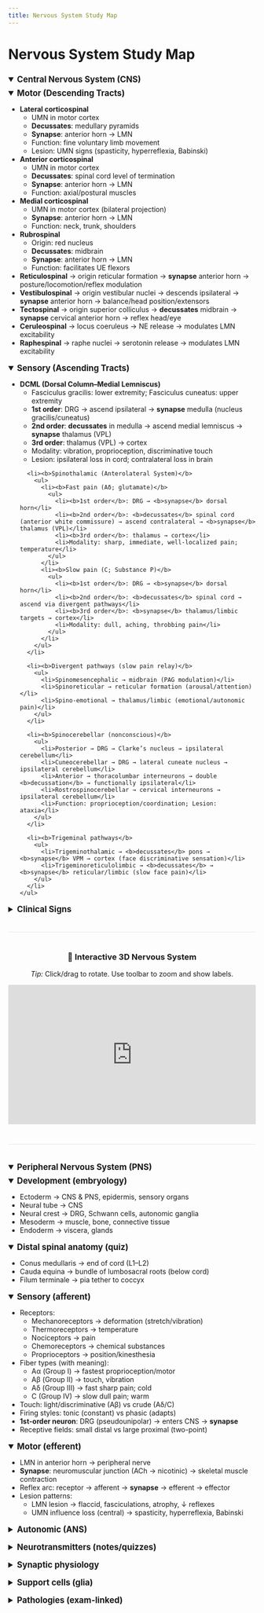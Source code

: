 ```yaml
---
title: Nervous System Study Map
---
```


<style>
  /* Simple page polish */
  .ns-section { margin: 24px 0; }
  .divider { margin: 36px 0; border: 0; height: 1px; background: #e5e7eb; }
  .center { text-align: center; }
  details { margin: 8px 0 16px 0; }
  summary { cursor: pointer; font-size: 1.05rem; }
  .embed-wrap { margin: 40px auto; max-width: 1200px; }
  .embed-16x9 { position: relative; width: 100%; padding-bottom: 56.25%; }
  .embed-16x9 iframe { position: absolute; inset: 0; width: 100%; height: 100%; border: 0; }
</style>

# Nervous System Study Map

<div class="ns-section">

<details open>
  <summary><b>Central Nervous System (CNS)</b></summary>

  <details open>
    <summary><b>Motor (Descending Tracts)</b></summary>
    <ul>
      <li><b>Lateral corticospinal</b>
        <ul>
          <li>UMN in motor cortex</li>
          <li><b>Decussates</b>: medullary pyramids</li>
          <li><b>Synapse</b>: anterior horn → LMN</li>
          <li>Function: fine voluntary limb movement</li>
          <li>Lesion: UMN signs (spasticity, hyperreflexia, Babinski)</li>
        </ul>
      </li>
      <li><b>Anterior corticospinal</b>
        <ul>
          <li>UMN in motor cortex</li>
          <li><b>Decussates</b>: spinal cord level of termination</li>
          <li><b>Synapse</b>: anterior horn → LMN</li>
          <li>Function: axial/postural muscles</li>
        </ul>
      </li>
      <li><b>Medial corticospinal</b>
        <ul>
          <li>UMN in motor cortex (bilateral projection)</li>
          <li><b>Synapse</b>: anterior horn → LMN</li>
          <li>Function: neck, trunk, shoulders</li>
        </ul>
      </li>
      <li><b>Rubrospinal</b>
        <ul>
          <li>Origin: red nucleus</li>
          <li><b>Decussates</b>: midbrain</li>
          <li><b>Synapse</b>: anterior horn → LMN</li>
          <li>Function: facilitates UE flexors</li>
        </ul>
      </li>
      <li><b>Reticulospinal</b> → origin reticular formation → <b>synapse</b> anterior horn → posture/locomotion/reflex modulation</li>
      <li><b>Vestibulospinal</b> → origin vestibular nuclei → descends ipsilateral → <b>synapse</b> anterior horn → balance/head position/extensors</li>
      <li><b>Tectospinal</b> → origin superior colliculus → <b>decussates</b> midbrain → <b>synapse</b> cervical anterior horn → reflex head/eye</li>
      <li><b>Ceruleospinal</b> → locus coeruleus → NE release → modulates LMN excitability</li>
      <li><b>Raphespinal</b> → raphe nuclei → serotonin release → modulates LMN excitability</li>
    </ul>
  </details>

  <details open>
    <summary><b>Sensory (Ascending Tracts)</b></summary>
    <ul>
      <li><b>DCML (Dorsal Column–Medial Lemniscus)</b>
        <ul>
          <li>Fasciculus gracilis: lower extremity; Fasciculus cuneatus: upper extremity</li>
          <li><b>1st order</b>: DRG → ascend ipsilateral → <b>synapse</b> medulla (nucleus gracilis/cuneatus)</li>
          <li><b>2nd order</b>: <b>decussates</b> in medulla → ascend medial lemniscus → <b>synapse</b> thalamus (VPL)</li>
          <li><b>3rd order</b>: thalamus (VPL) → cortex</li>
          <li>Modality: vibration, proprioception, discriminative touch</li>
          <li>Lesion: ipsilateral loss in cord; contralateral loss in brain</li>
        </ul>
      </li>

      <li><b>Spinothalamic (Anterolateral System)</b>
        <ul>
          <li><b>Fast pain (Aδ; glutamate)</b>
            <ul>
              <li><b>1st order</b>: DRG → <b>synapse</b> dorsal horn</li>
              <li><b>2nd order</b>: <b>decussates</b> spinal cord (anterior white commissure) → ascend contralateral → <b>synapse</b> thalamus (VPL)</li>
              <li><b>3rd order</b>: thalamus → cortex</li>
              <li>Modality: sharp, immediate, well-localized pain; temperature</li>
            </ul>
          </li>
          <li><b>Slow pain (C; Substance P)</b>
            <ul>
              <li><b>1st order</b>: DRG → <b>synapse</b> dorsal horn</li>
              <li><b>2nd order</b>: <b>decussates</b> spinal cord → ascend via divergent pathways</li>
              <li><b>3rd order</b>: <b>synapse</b> thalamus/limbic targets → cortex</li>
              <li>Modality: dull, aching, throbbing pain</li>
            </ul>
          </li>
        </ul>
      </li>

      <li><b>Divergent pathways (slow pain relay)</b>
        <ul>
          <li>Spinomesencephalic → midbrain (PAG modulation)</li>
          <li>Spinoreticular → reticular formation (arousal/attention)</li>
          <li>Spino-emotional → thalamus/limbic (emotional/autonomic pain)</li>
        </ul>
      </li>

      <li><b>Spinocerebellar (nonconscious)</b>
        <ul>
          <li>Posterior → DRG → Clarke’s nucleus → ipsilateral cerebellum</li>
          <li>Cuneocerebellar → DRG → lateral cuneate nucleus → ipsilateral cerebellum</li>
          <li>Anterior → thoracolumbar interneurons → double <b>decussation</b> → functionally ipsilateral</li>
          <li>Rostrospinocerebellar → cervical interneurons → ipsilateral cerebellum</li>
          <li>Function: proprioception/coordination; Lesion: ataxia</li>
        </ul>
      </li>

      <li><b>Trigeminal pathways</b>
        <ul>
          <li>Trigeminothalamic → <b>decussates</b> pons → <b>synapse</b> VPM → cortex (face discriminative sensation)</li>
          <li>Trigeminoreticulolimbic → <b>decussates</b> → <b>synapse</b> reticular/limbic (slow face pain)</li>
        </ul>
      </li>
    </ul>
  </details>

  <details>
    <summary><b>Clinical Signs</b></summary>
    <ul>
      <li>UMN lesion → spasticity, hyperreflexia, Babinski</li>
      <li>LMN lesion → flaccid paralysis, fasciculations, atrophy</li>
      <li>DCML lesion → loss of vibration/proprioception</li>
      <li>Spinothalamic lesion → contralateral pain/temp loss</li>
      <li>Spinocerebellar lesion → ataxia</li>
      <li>ALS → UMN + LMN (sensation spared)</li>
    </ul>
  </details>

</details>

</div>

<hr class="divider" />

<!-- ===================================== -->
<!--    EMBEDDED 3D MODEL (BioDigital)     -->
<!-- ===================================== -->

<div class="embed-wrap center">
  <h3>🧠 Interactive 3D Nervous System</h3>
  <p><i>Tip:</i> Click/drag to rotate. Use toolbar to zoom and show labels.</p>
  <div class="embed-16x9">
    <iframe 
      src="https://human.biodigital.com/viewer/?id=YOUR_MODEL_ID_OR_URL
&ui-zoom=true
&ui-2d3d=true
&ui-fullscreen=true
&ui-info=true
&ui-tools=true
&ui-share=false
&ui-layers=true
&dk=light" 
      allowfullscreen
      loading="lazy">
    </iframe>
  </div>
</div>

<hr class="divider" />

<div class="ns-section">

<details open>
  <summary><b>Peripheral Nervous System (PNS)</b></summary>

  <details open>
    <summary><b>Development (embryology)</b></summary>
    <ul>
      <li>Ectoderm → CNS & PNS, epidermis, sensory organs</li>
      <li>Neural tube → CNS</li>
      <li>Neural crest → DRG, Schwann cells, autonomic ganglia</li>
      <li>Mesoderm → muscle, bone, connective tissue</li>
      <li>Endoderm → viscera, glands</li>
    </ul>
  </details>

  <details open>
    <summary><b>Distal spinal anatomy (quiz)</b></summary>
    <ul>
      <li>Conus medullaris → end of cord (L1–L2)</li>
      <li>Cauda equina → bundle of lumbosacral roots (below cord)</li>
      <li>Filum terminale → pia tether to coccyx</li>
    </ul>
  </details>

  <details open>
    <summary><b>Sensory (afferent)</b></summary>
    <ul>
      <li>Receptors:
        <ul>
          <li>Mechanoreceptors → deformation (stretch/vibration)</li>
          <li>Thermoreceptors → temperature</li>
          <li>Nociceptors → pain</li>
          <li>Chemoreceptors → chemical substances</li>
          <li>Proprioceptors → position/kinesthesia</li>
        </ul>
      </li>
      <li>Fiber types (with meaning):
        <ul>
          <li>Aα (Group I) → fastest proprioception/motor</li>
          <li>Aβ (Group II) → touch, vibration</li>
          <li>Aδ (Group III) → fast sharp pain; cold</li>
          <li>C (Group IV) → slow dull pain; warm</li>
        </ul>
      </li>
      <li>Touch: light/discriminative (Aβ) vs crude (Aδ/C)</li>
      <li>Firing styles: tonic (constant) vs phasic (adapts)</li>
      <li><b>1st-order neuron</b>: DRG (pseudounipolar) → enters CNS → <b>synapse</b></li>
      <li>Receptive fields: small distal vs large proximal (two-point)</li>
    </ul>
  </details>

  <details open>
    <summary><b>Motor (efferent)</b></summary>
    <ul>
      <li>LMN in anterior horn → peripheral nerve</li>
      <li><b>Synapse</b>: neuromuscular junction (ACh → nicotinic) → skeletal muscle contraction</li>
      <li>Reflex arc: receptor → afferent → <b>synapse</b> → efferent → effector</li>
      <li>Lesion patterns:
        <ul>
          <li>LMN lesion → flaccid, fasciculations, atrophy, ↓ reflexes</li>
          <li>UMN influence loss (central) → spasticity, hyperreflexia, Babinski</li>
        </ul>
      </li>
    </ul>
  </details>

  <details>
    <summary><b>Autonomic (ANS)</b></summary>
    <ul>
      <li>Sympathetic → norepinephrine (fight/flight)</li>
      <li>Parasympathetic → acetylcholine (muscarinic; rest/digest)</li>
    </ul>
  </details>

  <details>
    <summary><b>Neurotransmitters (notes/quizzes)</b></summary>
    <ul>
      <li>Acetylcholine (ACh) → NMJ; parasympathetic</li>
      <li>Norepinephrine (NE) → sympathetic; vigilance</li>
      <li>Glutamate → excitatory; <b>fast pain</b></li>
      <li>Substance P → <b>slow pain</b></li>
      <li>GABA, Glycine → inhibitory</li>
      <li>Endorphins/Enkephalins → ↓ pain</li>
    </ul>
  </details>

  <details>
    <summary><b>Synaptic physiology</b></summary>
    <ul>
      <li>EPSP (depolarization) → open Na⁺ / Ca²⁺ channels</li>
      <li>IPSP (hyperpolarization) → open Cl⁻ / K⁺ channels</li>
      <li>Gate Control Theory → Aβ touch input inhibits pain (dorsal horn)</li>
    </ul>
  </details>

  <details>
    <summary><b>Support cells (glia)</b></summary>
    <ul>
      <li>Schwann → <b>myelination in PNS</b></li>
      <li>Satellite → support in ganglia</li>
      <li>(Contrast) Oligodendrocytes → <b>myelination in CNS</b></li>
      <li>Microglia (CNS) → immune/phagocytosis</li>
      <li>Astrocytes (CNS) → BBB/support</li>
    </ul>
  </details>

  <details>
    <summary><b>Pathologies (exam-linked)</b></summary>
    <ul>
      <li>Cauda equina syndrome → LMN pattern; saddle anesthesia, incontinence</li>
      <li>Guillain–Barré → PNS demyelination (Schwann)</li>
      <li>Myasthenia gravis → postsynaptic AChR; fatigable weakness</li>
      <li>Lambert–Eaton → presynaptic Ca²⁺ channel; improves with activity</li>
      <li>Peripheral neuropathy → glove–stocking sensory ± motor loss</li>
      <li>ALS → combined UMN + LMN (sensation spared)</li>
    </ul>
  </details>

</details>

</div>
